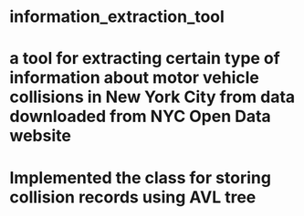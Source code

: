 # information_extraction_tool
# a tool for extracting certain type of information about motor vehicle collisions in New York City from data downloaded from NYC Open Data website
# Implemented the class for storing collision records using AVL tree
